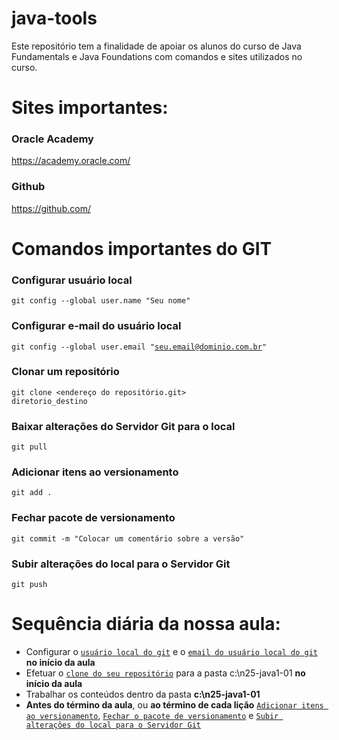 # java-tools
Este repositório tem a finalidade de apoiar os alunos do curso de Java Fundamentals e Java Foundations com comandos e sites utilizados no curso.
# Sites importantes:
### Oracle Academy
https://academy.oracle.com/
### Github
https://github.com/
# Comandos importantes do GIT
### Configurar usuário local
<code>git config --global user.name "Seu nome"</code>
### Configurar e-mail do usuário local
<code>git config --global user.email "seu.email@dominio.com.br"</code>
### Clonar um repositório
<code>git clone <endereço do repositório.git> diretorio_destino</code>
### Baixar alterações do Servidor Git para o local
<code>git pull</code>
### Adicionar itens ao versionamento
<code>git add .</code>
### Fechar pacote de versionamento
<code>git commit -m "Colocar um comentário sobre a versão"</code>
### Subir alterações do local para o Servidor Git
<code>git push</code>
# Sequência diária da nossa aula:
* Configurar o <a href="#configurar-usuário-local">`usuário local do git`</a> e o <a href="#configurar-e-mail-do-usuário-local">`email do usuário local do git`</a> **no início da aula**
* Efetuar o <a href="#clonar-um-repositório">`clone do seu repositório`</a> para a pasta c:\n25-java1-01 **no início da aula**
* Trabalhar os conteúdos dentro da pasta **c:\n25-java1-01**
* **Antes do término da aula**, ou **ao término de cada lição** <a href="#adicionar-itens-ao-versionamento">`Adicionar itens ao versionamento`</a>, <a href="#fechar-pacote-de-versionamento">`Fechar o pacote de versionamento`</a> e <a href="#subir-alterações-do-local-para-o-servidor-git">`Subir alterações do local para o Servidor Git`</a>


